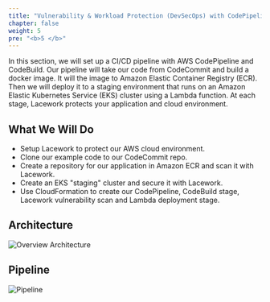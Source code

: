 ```yaml
---
title: "Vulnerability & Workload Protection (DevSecOps) with CodePipeline, CodeBuild, ECR & EKS"
chapter: false
weight: 5
pre: "<b>5 </b>"
---
```


In this section, we will set up a CI/CD pipeline with AWS CodePipeline and CodeBuild. Our pipeline will take our code from CodeCommit and build a docker image. It will the image to Amazon Elastic Container Registry (ECR). Then we will deploy it to a staging environment that runs on an Amazon Elastic Kubernetes Service (EKS) cluster using a Lambda function. At each stage, Lacework protects your application and cloud environment.

## What We Will Do

* Setup Lacework to protect our AWS cloud environment.
* Clone our example code to our CodeCommit repo.
* Create a repository for our application in Amazon ECR and scan it with Lacework.
* Create an EKS "staging" cluster and secure it with Lacework.
* Use CloudFormation to create our CodePipeline, CodeBuild stage, Lacework vulnerability scan and Lambda deployment stage.

## Architecture
![Overview Architecture](images/devsecops-architecture.png)

## Pipeline
![Pipeline](images/devsecops-pipeline.png)


